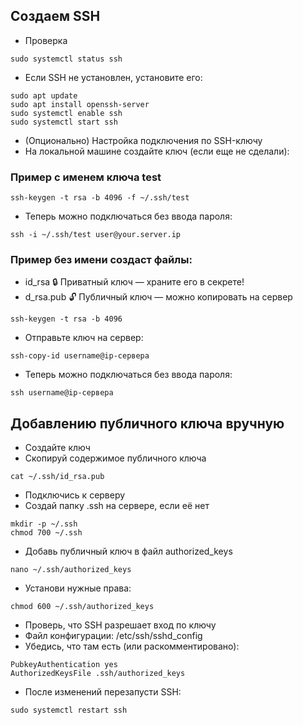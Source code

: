 ## Создаем SSH

- Проверка
```
sudo systemctl status ssh
```
- Если SSH не установлен, установите его:
```
sudo apt update
sudo apt install openssh-server
sudo systemctl enable ssh
sudo systemctl start ssh
```
- (Опционально) Настройка подключения по SSH-ключу
- На локальной машине создайте ключ (если еще не сделали):
### Пример с именем ключа test
```
ssh-keygen -t rsa -b 4096 -f ~/.ssh/test
```
- Теперь можно подключаться без ввода пароля:
```
ssh -i ~/.ssh/test user@your.server.ip
```
### Пример без имени создаст файлы:
-  id_rsa	🔒 Приватный ключ — храните его в секрете!
-  d_rsa.pub	🔓 Публичный ключ — можно копировать на сервер
```
ssh-keygen -t rsa -b 4096
```
- Отправьте ключ на сервер:
```
ssh-copy-id username@ip-сервера
```
- Теперь можно подключаться без ввода пароля:
```
ssh username@ip-сервера
```

## Добавлению публичного ключа вручную
- Создайте ключ
- Скопируй содержимое публичного ключа
```
cat ~/.ssh/id_rsa.pub
```
- Подключись к серверу
- Создай папку .ssh на сервере, если её нет
```
mkdir -p ~/.ssh
chmod 700 ~/.ssh
```
- Добавь публичный ключ в файл authorized_keys
```
nano ~/.ssh/authorized_keys
```
- Установи нужные права:
```
chmod 600 ~/.ssh/authorized_keys
```
- Проверь, что SSH разрешает вход по ключу
- Файл конфигурации: /etc/ssh/sshd_config
- Убедись, что там есть (или раскомментировано):
```
PubkeyAuthentication yes
AuthorizedKeysFile .ssh/authorized_keys
```
- После изменений перезапусти SSH:
```
sudo systemctl restart ssh
```

